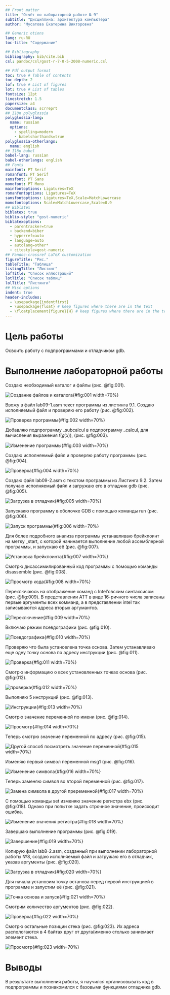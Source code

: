 ```yaml
---
## Front matter
title: "Отчёт по лабораторной работе № 9"
subtitle: "Дисциплина: архитектура компьютера"
author: "Мусатова Екатерина Викторовна"

## Generic otions
lang: ru-RU
toc-title: "Содержание"

## Bibliography
bibliography: bib/cite.bib
csl: pandoc/csl/gost-r-7-0-5-2008-numeric.csl

## Pdf output format
toc: true # Table of contents
toc-depth: 2
lof: true # List of figures
lot: true # List of tables
fontsize: 12pt
linestretch: 1.5
papersize: a4
documentclass: scrreprt
## I18n polyglossia
polyglossia-lang:
  name: russian
  options:
	- spelling=modern
	- babelshorthands=true
polyglossia-otherlangs:
  name: english
## I18n babel
babel-lang: russian
babel-otherlangs: english
## Fonts
mainfont: PT Serif
romanfont: PT Serif
sansfont: PT Sans
monofont: PT Mono
mainfontoptions: Ligatures=TeX
romanfontoptions: Ligatures=TeX
sansfontoptions: Ligatures=TeX,Scale=MatchLowercase
monofontoptions: Scale=MatchLowercase,Scale=0.9
## Biblatex
biblatex: true
biblio-style: "gost-numeric"
biblatexoptions:
  - parentracker=true
  - backend=biber
  - hyperref=auto
  - language=auto
  - autolang=other*
  - citestyle=gost-numeric
## Pandoc-crossref LaTeX customization
figureTitle: "Рис."
tableTitle: "Таблица"
listingTitle: "Листинг"
lofTitle: "Список иллюстраций"
lotTitle: "Список таблиц"
lolTitle: "Листинги"
## Misc options
indent: true
header-includes:
  - \usepackage{indentfirst}
  - \usepackage{float} # keep figures where there are in the text
  - \floatplacement{figure}{H} # keep figures where there are in the text
---
```


# Цель работы

Освоить работу с подпрограммами и отладчиком gdb.

# Выполнение лабораторной работы

Создаю необходимый каталог и файлы (рис. @fig:001).

![Создание файлов и каталога](image/1.png){#fig:001 width=70%}

Ввожу в файл lab09-1.asm текст программы из листинга 9.1. Создаю исполняемый файл и проверяю его работу (рис. @fig:002).

![Проверка программы](image/2.png){#fig:002 width=70%}

Добавляю подпрограмму _subcalcul в подпрограмму _calcul, для вычисления выражения 𝑓(𝑔(𝑥)), (рис. @fig:003).

![Изменение программы](image/3.png){#fig:003 width=70%}

Создаю исполняемый файл и проверяю работу программы (рис. @fig:004).

![Проверка](image/4.png){#fig:004 width=70%}

Создаю файл lab09-2.asm с текстом программы из Листинга 9.2. Затем получаю исполняемый файл и загружаю его в отладчик gdb (рис. @fig:005).

![Загрузка в отладчик](image/5.png){#fig:005 width=70%}

Запускакю программу в оболочке GDB с помощью команды run (рис. @fig:006).

![Запуск программы](image/6.png){#fig:006 width=70%}

Для более подробного анализа программы устанавливаю брейкпоинт на метку _start, с которой начинается выполнение любой ассемблерной программы, и запускаю её (рис. @fig:007).

![Установка брейкпоинта](image/7.png){#fig:007 width=70%}

Смотрю дисассимилированный код программы с помощью команды disassemble (рис. @fig:008).

![Просмотр кода](image/8.png){#fig:008 width=70%}

Переключаюсь на отображение команд с Intel’овским синтаксисом (рис. @fig:009). В представлении ATT в виде 16-ричного числа записаны первые аргументы всех комманд, а в представлении intel так записываются адреса вторых аргумантов.

![Переключение](image/9.png){#fig:009 width=70%} 

Включаю режим псевдографики  (рис. @fig:010).

![Псевдографика](image/10.png){#fig:010 width=70%}

Проверяю что была установлена точка основа. Затем устанавливаю еще одну точку основа по адресу инструкции (рис. @fig:011).

![Проверка](image/11.png){#fig:011 width=70%}

Смотрю информацию о всех установленных точках основа  (рис. @fig:012).

![проверка](image/12.png){#fig:012 width=70%}

Выполняю 5 инструкций  (рис. @fig:013).

![Инструкции](image/13.png){#fig:013 width=70%}

Смотрю значение переменной по имени (рис. @fig:014).

![Просмотр](image/14.png){#fig:014 width=70%}

Теперь смотрю значение переменной по адресу (рис. @fig:015).

![Другой способ посмотреть значение переменной](image/15.png){#fig:015 width=70%}

Изменяю первый символ переменной msg1 (рис. @fig:016).

![Изменение символа](image/16.png){#fig:016 width=70%}

Теперь заменяю символ во второй переменной (рис. @fig:017).

![Замена символа в другой преременной](image/17.png){#fig:017 width=70%}

С помощью команды set изменяю значение регистра ebx (рис. @fig:018). Однако при попытке задать строчное значение, происходит ошибка.

![Изменение значения регистра](image/18.png){#fig:018 width=70%}

Завершаю выполнение программы (рис. @fig:019).

![Завершение](image/19.png){#fig:019 width=70%}

Копирую файл lab8-2.asm, созданный при выполнении лабораторной работы №8, создаю исполняемый файл и загружаю его в отладчик, указав аргументы (рис. @fig:020).

![Загрузка в отладчик](image/20.png){#fig:020 width=70%}

Для начала установим точку останова перед первой инструкцией в программе и запустим её (рис. @fig:021).

![Точка основа и запуск](image/21.png){#fig:021 width=70%}

Смотрим количество аргументов (рис. @fig:022).

![Проверка](image/22.png){#fig:022 width=70%}

Смотрю остальные позиции стека (рис. @fig:023). Их адреса распологаются в 4 байтах друг от друга(именно столько заниемает элемент стека.

![Просмотр](image/23.png){#fig:023 width=70%}

# Выводы

В результате выполнения работы, я научился организовывать код в подпрограммы и познакомился с базовыми функциями отладчика gdb.

